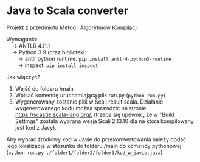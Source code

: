 # Java to Scala converter

Projekt z przedmiotu Metod i Algorytmów Kompilacji

Wymagania:<br />
&nbsp;&nbsp;&nbsp;&nbsp;-> ANTLR 4.11.1<br />
&nbsp;&nbsp;&nbsp;&nbsp;-> Python 3.9 (oraz biblioteki:<br />
&nbsp;&nbsp;&nbsp;&nbsp;&nbsp;&nbsp;&nbsp;&nbsp;-> antlr python runtime: `pip install antlr4-python3-runtime`<br />
&nbsp;&nbsp;&nbsp;&nbsp;&nbsp;&nbsp;&nbsp;&nbsp;-> inspect: `pip install inspect`<br />

Jak włączyć?<br />
1. Wejść do folderu /main<br />
2. Wpisać komendę uruchamiającą plik run.py (`python run.py`)
3. Wygenerowany zostanie plik w Scali result.scala. Działanie wygenerowanego kodu można sprawdzić na stronie https://scastie.scala-lang.org/, (trzeba się upewnić, że w "Build Settings" została wybrana wesja Scali 2.13.10 dla na która kompilowany jest kod z Javy). 

Aby wybrać źródłowy kod w Javie do przekonwertowania należy dodać jego lokalizację w stosunku do folderu /main do komendy pythonowej (`python run.py ./folder1/folder2/folder3/kod_w_javie.java`)
